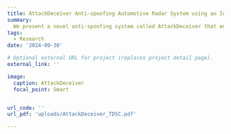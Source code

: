 ```yaml
---
title: AttackDeceiver Anti-spoofing Automotive Radar System using an Interleaving Chirp Waveform
summary: 
  We present a novel anti-spoofing system called AttackDeceiver that enables resilient surrounding environment sensing under various spoofing attacks via an interleaving chirp waveform.AttackDeceiver leverages the comparison of estimates between the two channels, effectively detecting and mitigating false targets injected by malicious users. In addition, we deceive the attacker into generating unreasonable spoofing velocity for the injected targets.The experimental results reveal an impressive false target recall (FTR) over 95%, along with an enhancement in real target to the false target plus noise ratio (RFNR) exceeding 10 dB.
tags:
  - Research
date: '2024-09-30'

# Optional external URL for project (replaces project detail page).
external_link: ''

image:
  caption: AttackDeceiver
  focal_point: Smart


url_code: ''
url_pdf: 'uploads/AttackDeceiver_TDSC.pdf'

---
```


